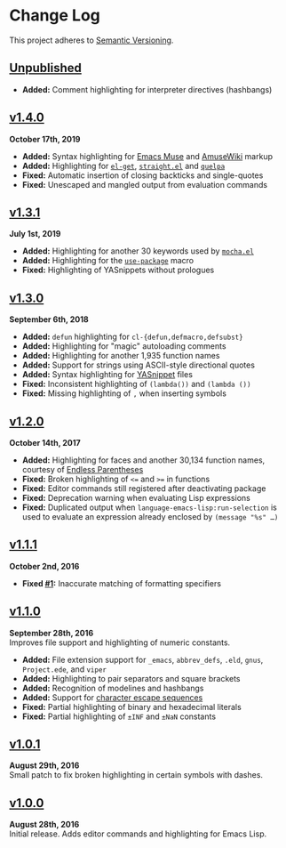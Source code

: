 Change Log
==========

This project adheres to [Semantic Versioning](http://semver.org).

[Unpublished]: ../../compare/v1.4.0...HEAD


[Unpublished]
------------------------------------------------------------------------
* __Added:__ Comment highlighting for interpreter directives (hashbangs)



[v1.4.0]
------------------------------------------------------------------------
**October 17th, 2019**  
* __Added:__ Syntax highlighting for [Emacs Muse] and [AmuseWiki] markup
* __Added:__ Highlighting for [`el-get`], [`straight.el`] and [`quelpa`]
* __Fixed:__ Automatic insertion of closing backticks and single-quotes
* __Fixed:__ Unescaped and mangled output from evaluation commands



[v1.3.1]
------------------------------------------------------------------------
**July 1st, 2019**  
* __Added:__ Highlighting for another 30 keywords used by [`mocha.el`][]
* __Added:__ Highlighting for the [`use-package`][] macro
* __Fixed:__ Highlighting of YASnippets without prologues



[v1.3.0]
------------------------------------------------------------------------
**September 6th, 2018**  
* __Added:__ `defun` highlighting for `cl-{defun,defmacro,defsubst}`
* __Added:__ Highlighting for "magic" autoloading comments
* __Added:__ Highlighting for another 1,935 function names
* __Added:__ Support for strings using ASCII-style directional quotes
* __Added:__ Syntax highlighting for [YASnippet][] files
* __Fixed:__ Inconsistent highlighting of `(lambda())` and `(lambda ())`
* __Fixed:__ Missing highlighting of `,` when inserting symbols



[v1.2.0]
------------------------------------------------------------------------
**October 14th, 2017**  
* __Added:__ Highlighting for faces and another 30,134 function names,
courtesy of [Endless Parentheses](http://doc.endlessparentheses.com/)
* __Fixed:__ Broken highlighting of `<=` and `>=` in functions
* __Fixed:__ Editor commands still registered after deactivating package
* __Fixed:__ Deprecation warning when evaluating Lisp expressions
* __Fixed:__ Duplicated output when `language-emacs-lisp:run-selection`
is used to evaluate an expression already enclosed by `(message "%s" …)`


[v1.1.1]
------------------------------------------------------------------------
**October 2nd, 2016**  
* __Fixed [#1]:__ Inaccurate matching of formatting specifiers

[#1]: https://github.com/Alhadis/language-emacs-lisp/issues/1


[v1.1.0]
------------------------------------------------------------------------
**September 28th, 2016**  
Improves file support and highlighting of numeric constants.

* __Added:__ File extension support for `_emacs`, `abbrev_defs`, `.eld`,
`gnus`, `Project.ede`, and `viper`
* __Added:__ Highlighting to pair separators and square brackets
* __Added:__ Recognition of modelines and hashbangs
* __Added:__ Support for [character escape sequences][2.3.3.2]
* __Fixed:__ Partial highlighting of binary and hexadecimal literals
* __Fixed:__ Partial highlighting of `±INF` and `±NaN` constants


[v1.0.1]
------------------------------------------------------------------------
**August 29th, 2016**  
Small patch to fix broken highlighting in certain symbols with dashes.


[v1.0.0]
------------------------------------------------------------------------
**August 28th, 2016**  
Initial release. Adds editor commands and highlighting for Emacs Lisp.


[Referenced links]:_____________________________________________________
[v1.4.0]: https://github.com/Alhadis/language-emacs-lisp/releases/v1.4.0
[v1.3.1]: https://github.com/Alhadis/language-emacs-lisp/releases/v1.3.1
[v1.3.0]: https://github.com/Alhadis/language-emacs-lisp/releases/v1.3.0
[v1.2.0]: https://github.com/Alhadis/language-emacs-lisp/releases/v1.2.0
[v1.1.1]: https://github.com/Alhadis/language-emacs-lisp/releases/v1.1.1
[v1.1.0]: https://github.com/Alhadis/language-emacs-lisp/releases/v1.1.0
[v1.0.1]: https://github.com/Alhadis/language-emacs-lisp/releases/v1.0.1
[v1.0.0]: https://github.com/Alhadis/language-emacs-lisp/releases/v1.0.0
[2.3.3.2]: http://www.hep.by/gnu/elisp/General-Escape-Syntax.html
[AmuseWiki]: https://amusewiki.org/library/manual
[Emacs Muse]: https://gnu.org/software/emacs-muse/manual/muse.html
[YASnippet]: http://joaotavora.github.io/yasnippet
[`el-get`]: https://github.com/dimitri/el-get
[`mocha.el`]: https://github.com/scottaj/mocha.el
[`quelpa`]: https://github.com/quelpa/quelpa
[`straight.el`]: https://github.com/raxod502/straight.el
[`use-package`]: https://github.com/jwiegley/use-package

